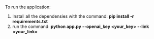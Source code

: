 To run the application:
1. Install all the dependensies with the command: **pip install -r requirements.txt**
2. run the command: **python app.py --openai_key <your_key> --link <your_link>**